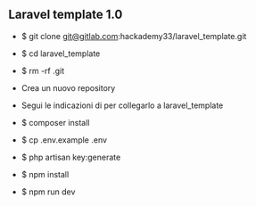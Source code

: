 ## Laravel template 1.0

-   $ git clone git@gitlab.com:hackademy33/laravel_template.git
-   $ cd laravel_template
-   $ rm -rf .git

-   Crea un nuovo repository
-   Segui le indicazioni di per collegarlo a laravel_template

-   $ composer install
-   $ cp .env.example .env
-   $ php artisan key:generate

-   $ npm install

-   $ npm run dev
